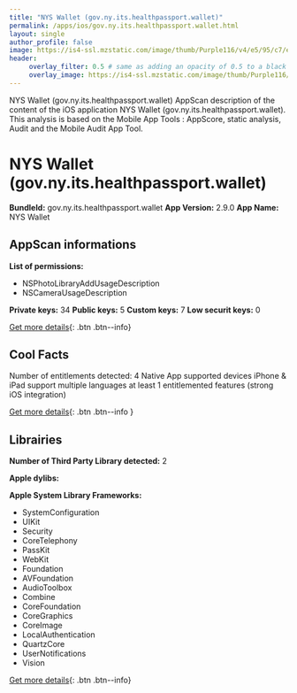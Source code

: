 ```yaml
---
title: "NYS Wallet (gov.ny.its.healthpassport.wallet)"
permalink: /apps/ios/gov.ny.its.healthpassport.wallet.html
layout: single
author_profile: false
image: https://is4-ssl.mzstatic.com/image/thumb/Purple116/v4/e5/95/c7/e595c77b-d031-20b4-1ca6-e0cf2ffe243f/source/512x512bb.jpg
header: 
     overlay_filter: 0.5 # same as adding an opacity of 0.5 to a black background
     overlay_image: https://is4-ssl.mzstatic.com/image/thumb/Purple116/v4/e5/95/c7/e595c77b-d031-20b4-1ca6-e0cf2ffe243f/source/512x512bb.jpg
---
```

NYS Wallet (gov.ny.its.healthpassport.wallet) AppScan description of the content of the iOS application NYS Wallet (gov.ny.its.healthpassport.wallet). This analysis is based on the Mobile App Tools : AppScore, static analysis, Audit and the Mobile Audit App Tool.

# NYS Wallet (gov.ny.its.healthpassport.wallet)

**BundleId:** gov.ny.its.healthpassport.wallet
**App Version:** 2.9.0
**App Name:** NYS Wallet


## AppScan informations 

**List of permissions:** 
- NSPhotoLibraryAddUsageDescription
- NSCameraUsageDescription
  
  
**Private keys:** 34
**Public keys:** 5
**Custom keys:** 7
**Low securit keys:** 0
  
[Get more details](/pricing.html){: .btn .btn--info}

## Cool Facts

Number of entitlements detected: 4
Native App
supported devices iPhone & iPad
support multiple languages
at least 1 entitlemented features (strong iOS integration)
  
[Get more details](/pricing.html){: .btn .btn--info }

## Librairies 
**Number of Third Party Library detected:** 2


**Apple dylibs:**


**Apple System Library Frameworks:**
- SystemConfiguration
- UIKit
- Security
- CoreTelephony
- PassKit
- WebKit
- Foundation
- AVFoundation
- AudioToolbox
- Combine
- CoreFoundation
- CoreGraphics
- CoreImage
- LocalAuthentication
- QuartzCore
- UserNotifications
- Vision


  
[Get more details](/pricing.html){: .btn .btn--info}

